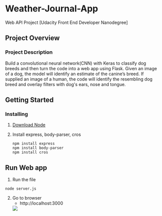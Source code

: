 # Weather-Journal-App

Web API Project [Udacity Front End Developer Nanodegree]

## Project Overview
### Project Description
Build a convolutional neural network(CNN) with Keras to classify dog breeds and then turn the code into a web app using Flask. Given an image of a dog, the model will identify an estimate of the canine’s breed. If supplied an image of a human, the code will identify the resembling dog breed and overlay filters with dog's ears, nose and tongue.


## Getting Started
### Installing
1. [Download Node](https://nodejs.org/en/download/)

2. Install express, body-parser, cros 
	```
	npm install express
  	npm install body-parser
  	npm install cros
	```  

## Run Web app
1. Run the file
```
node server.js
```

2. Go to browser
   -  http://localhost:3000
   <img src="web_API_app.png">

